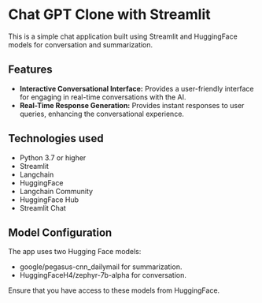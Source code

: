 # Chat GPT Clone with Streamlit
This is a simple chat application built using Streamlit and HuggingFace models for conversation and summarization.

## Features

- **Interactive Conversational Interface:**
Provides a user-friendly interface for engaging in real-time conversations with the AI.
- **Real-Time Response Generation:**
Provides instant responses to user queries, enhancing the conversational experience.

## Technologies used
- Python 3.7 or higher
- Streamlit
- Langchain
- HuggingFace
- Langchain Community
- HuggingFace Hub
- Streamlit Chat

## Model Configuration

The app uses two Hugging Face models:

- google/pegasus-cnn_dailymail for summarization.
- HuggingFaceH4/zephyr-7b-alpha for conversation.

Ensure that you have access to these models from HuggingFace.